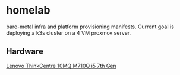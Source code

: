 # homelab

bare-metal infra and platform provisioning manifests. Current goal is deploying a k3s cluster on a 4 VM proxmox server.

## Hardware

[Lenovo ThinkCentre 10MQ M710Q i5 7th Gen](https://www.ebay.co.uk/itm/Lenovo-ThinkCentre-10MQ-M710Q-Tiny-Mini-PC-Desktop-i5-7th-Gen-256GB-NVME-SSD-8GB-/125155664077)
